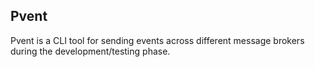 ##  Pvent

Pvent is a CLI tool for sending events across different message brokers during the development/testing phase.